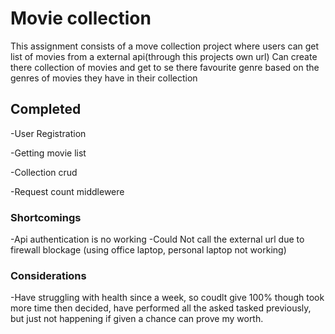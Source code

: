 # Movie collection
This assignment consists of a move collection project where users can get list of movies from a external api(through this projects own url)
Can create there collection of movies and get to se there favourite genre based on the genres of movies they have in their collection

## Completed

-User Registration

-Getting movie list

-Collection crud

-Request count middlewere


### Shortcomings 
-Api authentication is no working 
-Could Not call the external url due to firewall blockage (using office laptop, personal laptop not working)

### Considerations 
-Have struggling with health since a week, so coudlt give 100% though took more time then decided, have performed all the asked tasked previously, but just not happening
if given a chance can prove my worth.


